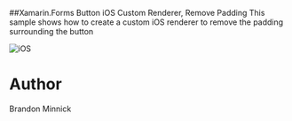 ##Xamarin.Forms Button iOS Custom Renderer, Remove Padding
This sample shows how to create a custom iOS renderer to remove the padding surrounding the button

![iOS](https://github.com/xamarin/customer-success-samples/blob/BrandonSampleAppsJan2016/samples/Xamarin.Forms/ButtonWithNoPaddingSample/Screenshot.png?raw=true "iOS Custom Button Renderer Removing Padding")

Author
===
Brandon Minnick
